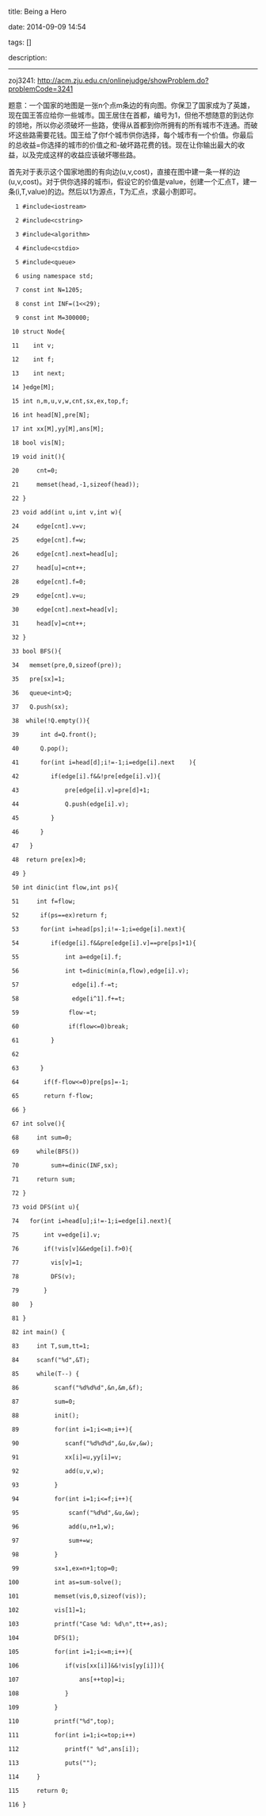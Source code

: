 title: Being a Hero

date: 2014-09-09 14:54

tags: []

description: 

---
zoj3241: [ http://acm.zju.edu.cn/onlinejudge/showProblem.do?problemCode=3241 ](http://acm.zju.edu.cn/onlinejudge/showProblem.do?problemCode=3241)

题意：一个国家的地图是一张n个点m条边的有向图。你保卫了国家成为了英雄，现在国王答应给你一些城市。国王居住在首都，编号为1，但他不想随意的到达你的领地，所以你必须破坏一些路，使得从首都到你所拥有的所有城市不连通。而破坏这些路需要花钱。国王给了你f个城市供你选择，每个城市有一个价值。你最后的总收益=你选择的城市的价值之和-破坏路花费的钱。现在让你输出最大的收益，以及完成这样的收益应该破坏哪些路。 

首先对于表示这个国家地图的有向边(u,v,cost)，直接在图中建一条一样的边(u,v,cost)。对于供你选择的城市i，假设它的价值是value，创建一个汇点T，建一条(i,T,value)的边。然后以1为源点，T为汇点，求最小割即可。 
    
    
      1 #include<iostream>
      2 #include<cstring>
      3 #include<algorithm>
      4 #include<cstdio>
      5 #include<queue>
      6 using namespace std;
      7 const int N=1205;
      8 const int INF=(1<<29);
      9 const int M=300000;
     10 struct Node{
     11    int v;
     12    int f;
     13    int next;
     14 }edge[M];
     15 int n,m,u,v,w,cnt,sx,ex,top,f;
     16 int head[N],pre[N];
     17 int xx[M],yy[M],ans[M];
     18 bool vis[N];
     19 void init(){
     20     cnt=0;
     21     memset(head,-1,sizeof(head));
     22 }
     23 void add(int u,int v,int w){
     24     edge[cnt].v=v;
     25     edge[cnt].f=w;
     26     edge[cnt].next=head[u];
     27     head[u]=cnt++;
     28     edge[cnt].f=0;
     29     edge[cnt].v=u;
     30     edge[cnt].next=head[v];
     31     head[v]=cnt++;
     32 }
     33 bool BFS(){
     34   memset(pre,0,sizeof(pre));
     35   pre[sx]=1;
     36   queue<int>Q;
     37   Q.push(sx);
     38  while(!Q.empty()){
     39      int d=Q.front();
     40      Q.pop();
     41      for(int i=head[d];i!=-1;i=edge[i].next    ){
     42         if(edge[i].f&&!pre[edge[i].v]){
     43             pre[edge[i].v]=pre[d]+1;
     44             Q.push(edge[i].v);
     45         }
     46      }
     47   }
     48  return pre[ex]>0;
     49 }
     50 int dinic(int flow,int ps){
     51     int f=flow;
     52      if(ps==ex)return f;
     53      for(int i=head[ps];i!=-1;i=edge[i].next){
     54         if(edge[i].f&&pre[edge[i].v]==pre[ps]+1){
     55             int a=edge[i].f;
     56             int t=dinic(min(a,flow),edge[i].v);
     57               edge[i].f-=t;
     58               edge[i^1].f+=t;
     59              flow-=t;
     60              if(flow<=0)break;
     61         }
     62 
     63      }
     64       if(f-flow<=0)pre[ps]=-1;
     65       return f-flow;
     66 }
     67 int solve(){
     68     int sum=0;
     69     while(BFS())
     70         sum+=dinic(INF,sx);
     71     return sum;
     72 }
     73 void DFS(int u){
     74   for(int i=head[u];i!=-1;i=edge[i].next){
     75       int v=edge[i].v;
     76       if(!vis[v]&&edge[i].f>0){
     77         vis[v]=1;
     78         DFS(v);
     79       }
     80   }
     81 }
     82 int main() {
     83     int T,sum,tt=1;
     84     scanf("%d",&T);
     85     while(T--) {
     86          scanf("%d%d%d",&n,&m,&f);
     87          sum=0;
     88          init();
     89          for(int i=1;i<=m;i++){
     90             scanf("%d%d%d",&u,&v,&w);
     91             xx[i]=u,yy[i]=v;
     92             add(u,v,w);
     93          }
     94          for(int i=1;i<=f;i++){
     95              scanf("%d%d",&u,&w);
     96              add(u,n+1,w);
     97              sum+=w;
     98          }
     99          sx=1,ex=n+1;top=0;
    100          int as=sum-solve();
    101          memset(vis,0,sizeof(vis));
    102          vis[1]=1;
    103          printf("Case %d: %d\n",tt++,as);
    104          DFS(1);
    105          for(int i=1;i<=m;i++){
    106             if(vis[xx[i]]&&!vis[yy[i]]){
    107                 ans[++top]=i;
    108             }
    109          }
    110          printf("%d",top);
    111          for(int i=1;i<=top;i++)
    112             printf(" %d",ans[i]);
    113             puts("");
    114     }
    115     return 0;
    116 }
